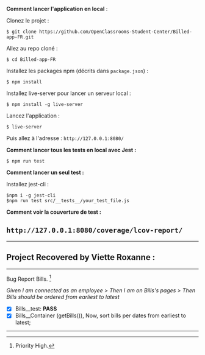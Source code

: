 **Comment lancer l'application en local** :

Clonez le projet :

```
$ git clone https://github.com/OpenClassrooms-Student-Center/Billed-app-FR.git
```

Allez au repo cloné :

```
$ cd Billed-app-FR
```

Installez les packages npm (décrits dans `package.json`) :

```
$ npm install
```

Installez live-server pour lancer un serveur local :

```
$ npm install -g live-server
```

Lancez l'application :

```
$ live-server
```

Puis allez à l'adresse : `http://127.0.0.1:8080/`

**Comment lancer tous les tests en local avec Jest :**

```
$ npm run test
```

**Comment lancer un seul test :**

Installez jest-cli :

```
$npm i -g jest-cli
$npm run test src/__tests__/your_test_file.js
```

**Comment voir la couverture de test :**

## `http://127.0.0.1:8080/coverage/lcov-report/`

---

## Project Recovered by Viette Roxanne :

---

Bug Report Bills. [^1]
[^1]: Priority High.

_Given I am connected as an employee > Then I am on Bills's pages > Then Bills should be ordered from earliest to latest_

- [x] Bills\_\_test: **PASS**
- [x] Bills\_\_Container (getBills()), Now, sort bills per dates from earliest to latest;

---
